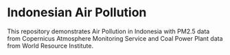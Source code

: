 # Indonesian Air Pollution

This repository demonstrates Air Pollution in Indonesia with PM2.5 data from Copernicus Atmosphere Monitoring Service and Coal Power Plant data from World Resource Institute.